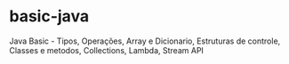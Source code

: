 # basic-java
Java Basic - Tipos, Operações, Array e Dicionario, Estruturas de controle, Classes e metodos, Collections, Lambda, Stream API
